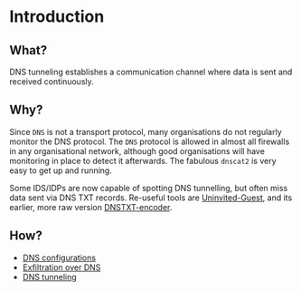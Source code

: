 # Introduction

## What?

DNS tunneling establishes a communication channel where data is sent and received continuously.

## Why?

Since ``DNS`` is not a transport protocol, many organisations do not regularly monitor the DNS protocol. 
The `DNS` protocol is allowed in almost all firewalls in any organisational network, although good organisations 
will have monitoring in place to detect it afterwards. The fabulous `dnscat2` is very easy to get up and running.

Some IDS/IDPs are now capable of spotting DNS tunnelling, but often miss data sent via DNS TXT records. Re-useful tools
are [Uninvited-Guest](https://github.com/pentestpartners/Uninvited-Guest), and its earlier, more raw version 
[DNSTXT-encoder](https://github.com/pentestpartners/DNSTXT-encoder).

## How?

* [DNS configurations](conf.md)
* [Exfiltration over DNS](exfil.md)
* [DNS tunneling](tunnel.md)






